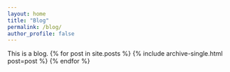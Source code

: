 ```yaml
---
layout: home
title: "Blog"
permalink: /blog/
author_profile: false
---
```


This is a blog.
{% for post in site.posts %}
  {% include archive-single.html post=post %}
{% endfor %}
